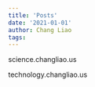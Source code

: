 ```yaml
---
title: 'Posts'
date: '2021-01-01'
author: Chang Liao
tags:
---
```



science.changliao.us

technology.changliao.us